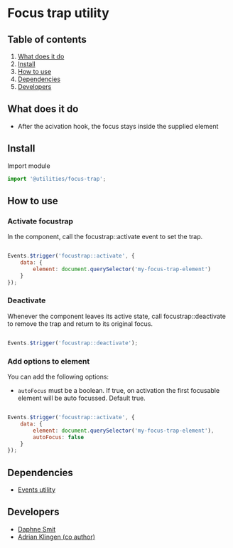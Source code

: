 # Focus trap utility

## Table of contents
1. [What does it do](#markdown-header-what-does-it-do)
2. [Install](#markdown-header-install)
3. [How to use](#markdown-header-how-to-use)
4. [Dependencies](#markdown-header-dependencies)
5. [Developers](#markdown-header-developers)


## What does it do
* After the acivation hook, the focus stays inside the supplied element

## Install
Import module
```javascript
import '@utilities/focus-trap';
```

## How to use

### Activate focustrap

In the component, call the focustrap::activate event to set the trap.

```javascript

Events.$trigger('focustrap::activate', {
    data: {
        element: document.querySelector('my-focus-trap-element')
    }
});

```

### Deactivate

Whenever the component leaves its active state, call focustrap::deactivate to remove the trap and return to its
original focus.

```javascript

Events.$trigger('focustrap::deactivate');

```

### Add options to element

You can add the following options:
* `autoFocus` must be a boolean. If true, on activation the first focusable element will be auto focussed. Default true.

```javascript

Events.$trigger('focustrap::activate', {
    data: {
        element: document.querySelector('my-focus-trap-element'),
        autoFocus: false
    }
});

```

## Dependencies
* [Events utility](/utilities/events/)

## Developers
* [Daphne Smit](mailto:daphne@tamtam.nl)
* [Adrian Klingen (co author)](mailto:adrian.klingen@deptagency.com)
